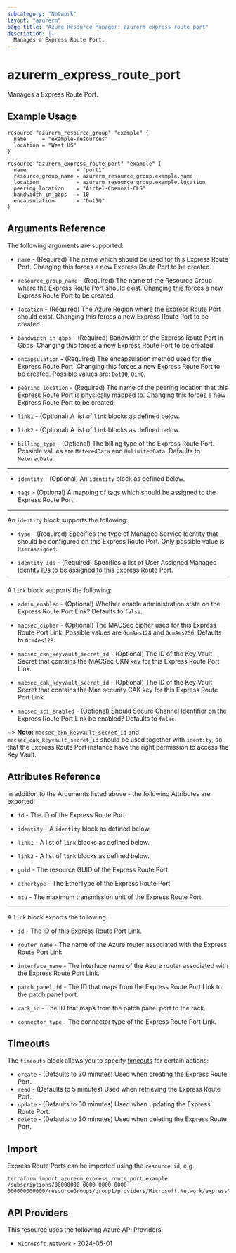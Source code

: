 ```yaml
---
subcategory: "Network"
layout: "azurerm"
page_title: "Azure Resource Manager: azurerm_express_route_port"
description: |-
  Manages a Express Route Port.
---
```


# azurerm_express_route_port

Manages a Express Route Port.

## Example Usage

```hcl
resource "azurerm_resource_group" "example" {
  name     = "example-resources"
  location = "West US"
}

resource "azurerm_express_route_port" "example" {
  name                = "port1"
  resource_group_name = azurerm_resource_group.example.name
  location            = azurerm_resource_group.example.location
  peering_location    = "Airtel-Chennai-CLS"
  bandwidth_in_gbps   = 10
  encapsulation       = "Dot1Q"
}
```

## Arguments Reference

The following arguments are supported:

* `name` - (Required) The name which should be used for this Express Route Port. Changing this forces a new Express Route Port to be created.

* `resource_group_name` - (Required) The name of the Resource Group where the Express Route Port should exist. Changing this forces a new Express Route Port to be created.
  
* `location` - (Required) The Azure Region where the Express Route Port should exist. Changing this forces a new Express Route Port to be created.
  
* `bandwidth_in_gbps` - (Required) Bandwidth of the Express Route Port in Gbps. Changing this forces a new Express Route Port to be created.

* `encapsulation` - (Required) The encapsulation method used for the Express Route Port. Changing this forces a new Express Route Port to be created. Possible values are: `Dot1Q`, `QinQ`.

* `peering_location` - (Required) The name of the peering location that this Express Route Port is physically mapped to. Changing this forces a new Express Route Port to be created.

* `link1` - (Optional) A list of `link` blocks as defined below.

* `link2` - (Optional) A list of `link` blocks as defined below.

* `billing_type` - (Optional) The billing type of the Express Route Port. Possible values are `MeteredData` and `UnlimitedData`. Defaults to `MeteredData`.

---

* `identity` - (Optional) An `identity` block as defined below.

* `tags` - (Optional) A mapping of tags which should be assigned to the Express Route Port.

---

An `identity` block supports the following:

* `type` - (Required) Specifies the type of Managed Service Identity that should be configured on this Express Route Port. Only possible value is `UserAssigned`.

* `identity_ids` - (Required) Specifies a list of User Assigned Managed Identity IDs to be assigned to this Express Route Port.

---

A `link` block supports the following:

* `admin_enabled` - (Optional) Whether enable administration state on the Express Route Port Link? Defaults to `false`.
  
* `macsec_cipher` - (Optional) The MACSec cipher used for this Express Route Port Link. Possible values are `GcmAes128` and `GcmAes256`. Defaults to `GcmAes128`.

* `macsec_ckn_keyvault_secret_id` - (Optional) The ID of the Key Vault Secret that contains the MACSec CKN key for this Express Route Port Link.

* `macsec_cak_keyvault_secret_id` - (Optional) The ID of the Key Vault Secret that contains the Mac security CAK key for this Express Route Port Link.

* `macsec_sci_enabled` - (Optional) Should Secure Channel Identifier on the Express Route Port Link be enabled? Defaults to `false`.

~> **Note:** `macsec_ckn_keyvault_secret_id` and `macsec_cak_keyvault_secret_id` should be used together with `identity`, so that the Express Route Port instance have the right permission to access the Key Vault.

## Attributes Reference

In addition to the Arguments listed above - the following Attributes are exported:

* `id` - The ID of the Express Route Port.

* `identity` - A `identity` block as defined below.
  
* `link1` - A list of `link` blocks as defined below.

* `link2` - A list of `link` blocks as defined below.

* `guid` - The resource GUID of the Express Route Port.
  
* `ethertype` - The EtherType of the Express Route Port.
  
* `mtu` - The maximum transmission unit of the Express Route Port.

---

A `link` block exports the following:

* `id` - The ID of this Express Route Port Link.
  
* `router_name` - The name of the Azure router associated with the Express Route Port Link.

* `interface_name` - The interface name of the Azure router associated with the Express Route Port Link.

* `patch_panel_id` - The ID that maps from the Express Route Port Link to the patch panel port.
  
* `rack_id` - The ID that maps from the patch panel port to the rack.

* `connector_type` - The connector type of the Express Route Port Link.

## Timeouts

The `timeouts` block allows you to specify [timeouts](https://developer.hashicorp.com/terraform/language/resources/configure#define-operation-timeouts) for certain actions:

* `create` - (Defaults to 30 minutes) Used when creating the Express Route Port.
* `read` - (Defaults to 5 minutes) Used when retrieving the Express Route Port.
* `update` - (Defaults to 30 minutes) Used when updating the Express Route Port.
* `delete` - (Defaults to 30 minutes) Used when deleting the Express Route Port.

## Import

Express Route Ports can be imported using the `resource id`, e.g.

```shell
terraform import azurerm_express_route_port.example /subscriptions/00000000-0000-0000-0000-000000000000/resourceGroups/group1/providers/Microsoft.Network/expressRoutePorts/port1
```

## API Providers
<!-- This section is generated, changes will be overwritten -->
This resource uses the following Azure API Providers:

* `Microsoft.Network` - 2024-05-01
